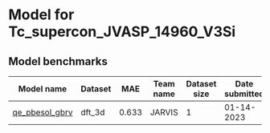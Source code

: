 # Model for Tc_supercon_JVASP_14960_V3Si

<h2>Model benchmarks</h2>
<table style="width:100%" id="j_table">
 <thead>
  <tr>
<th>Model name</th>
    <th>Dataset</th>
   <!-- <th>Method</th>-->
    <th>MAE</th>
    <th>Team name</th>
    <th>Dataset size</th>
    <th>Date submitted</th>
    <th>Notes</th>
  </tr>
 </thead>
<!--table_content--><tr><td><a href="https://www.nature.com/articles/s41524-022-00933-1" target="_blank">qe_pbesol_gbrv</a></td><td>dft_3d</td><td>0.633</td><td>JARVIS</td><td>1</td><td>01-14-2023</td><td></td></tr><!--table_content-->
</table>